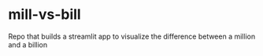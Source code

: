 # mill-vs-bill
Repo that builds a streamlit app to visualize the difference between a million and a billion
